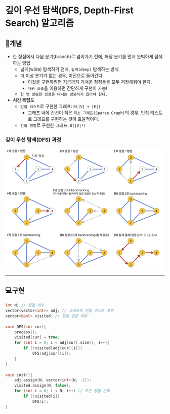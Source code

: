 # 깊이 우선 탐색(DFS, Depth-First Search) 알고리즘

## 📖개념
- 한 정점에서 다음 분기(branch)로 넘어가기 전에, 해당 분기를 먼저 완벽하게 탐색하는 방법
	- 넓게(wide) 탐색하기 전에, `깊게(deep)` 탐색하는 방식
	- 더 이상 분기가 없는 경우, 이전으로 돌아간다.
		- 이것을 구현하려면 지금까지 거쳐운 정점들을 모두 저장해둬야 한다.
		- `재귀 호출`을 이용하면 간단하게 구현이 가능!
	- `한 번 방문한 정점은 다시는 방문하지 않아야 한다.`
- <b>시간 복잡도</b>
	- `인접 리스트`로 구현한 그래프: `O(|V| + |E|)`
		- 그래프 내에 간선이 적은 `희소 그래프(Sparse Graph)`의 경우, 인접 리스트로 그래프를 구현하는 것이 효율적이다.
	- `인접 행렬`로 구현한 그래프: `O(|V|²)`
### 깊이 우선 탐색(DFS) 과정
![](imgs/1.PNG)
___
## 💻구현
```c++
int N; // 정점 개수
vector<vector<int>> adj; // 그래프의 인접 리스트 표현
vector<bool> visited; // 정점 방문 여부

void DFS(int cur){
	process();
	visited[cur] = true;
	for (int i = 0; i < adj[cur].size(); i++){
		if (!visited[adj[cur][i]])
			DFS(adj[cur][i]);
	}
}

void init(){
	adj.assign(N, vector<int>(N, -1));
	visited.assign(N, false);
	for (int i = 0; i < N; i++) // 모든 정점 순회
		if (!visited[i])
			DFS(i);
}
```